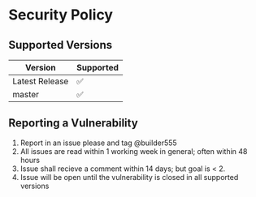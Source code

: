 # Security Policy

## Supported Versions

| Version | Supported          |
| ------- | ------------------ |
| Latest Release   | :white_check_mark: |
| master           | :white_check_mark: |

## Reporting a Vulnerability

1. Report in an issue please and tag @builder555
2. All issues are read within 1 working week in general; often within 48 hours
3. Issue shall recieve a comment within 14 days; but goal is < 2.
4. Issue will be open until the vulnerability is closed in all supported versions
